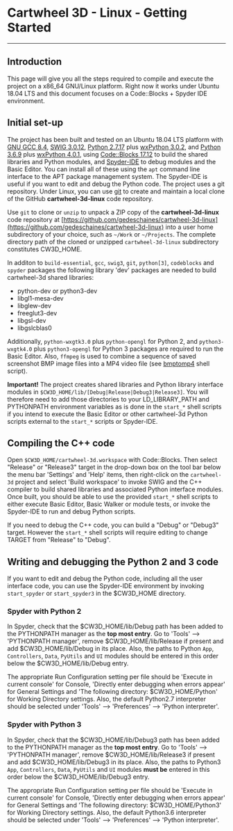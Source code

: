# Cartwheel 3D - Linux - Getting Started #
---
## Introduction ##

This page will give you all the steps required to compile and execute the project on a x86_64 GNU/Linux platform. Right now it works under Ubuntu 18.04 LTS and this document focuses on a Code::Blocks + Spyder IDE environment.

## Initial set-up ##

The project has been built and tested on an Ubuntu 18.04 LTS platform with [GNU GCC 8.4](https://gcc.gnu.org/), [SWIG 3.0.12](https://www.swig.org/), [Python 2.7.17](https://www.python.org/downloads/release/python-2717/) plus [wxPython 3.0.2](https://wxpython.org/news/wxpython-3.0.2.0-release/index.html), and [Python 3.6.9](https://www.python.org/downloads/release/python-369/) plus [wxPython 4.0.1](https://wxpython.org/news/wxpython-4.0.1-release/index.html), using [Code::Blocks 17.12](https://www.codeblocks.org/) to build the shared libraries and Python modules, and [Spyder-IDE](https://www.spyder-ide.org/) to debug modules and the Basic Editor. You can install all of these using the `apt` command line interface to the APT package management system. The Spyder-IDE is useful if you want to edit and debug the Python code. The project uses a git repository. Under Linux, you can use [git](https://git-scm.com/) to create and maintain a local clone of the GitHub **cartwheel-3d-linux** code repository.

Use `git` to clone or `unzip` to unpack a ZIP copy of the **cartwheel-3d-linux** code repository at [https://github.com/gedeschaines/cartwheel-3d-linux](https://github.com/gedeschaines/cartwheel-3d-linux) into a user home subdirectory of your choice, such as `~/Work` or `~/Projects`. The complete directory path of the cloned or unzipped `cartwheel-3d-linux` subdirectory constitutes CW3D_HOME.

In additon to `build-essential`, `gcc`, `swig3`, `git`, `python[3]`, `codeblocks` and `spyder` packages the following library 'dev' packages are needed to build cartwheel-3d shared libraries:

* python-dev or python3-dev
* libgl1-mesa-dev
* libglew-dev
* freeglut3-dev
* libgsl-dev
* libgslcblas0

Additionally, `python-wxgtk3.0` plus `python-opengl` for Python 2, and `python3-wxgtk4.0` plus `python3-opengl` for Python 3 packages are required to run the Basic Editor. Also, `ffmpeg` is used to combine a sequence of saved screenshot BMP image files into a MP4 video file (see [bmptomp4](../tools/bmptomp4) shell script).

**Important!** The project creates shared libraries and Python library interface modules in `$CW3D_HOME/lib/[Debug|Release|Debug3|Release3]`. You will therefore need to add those directories to your LD_LIBRARY_PATH and PYTHONPATH environment variables as is done in the `start_*` shell scripts if you intend to execute the Basic Editor or other cartwheel-3d Python scripts external to the `start_*` scripts or Spyder-IDE.

## Compiling the C++ code ##

Open `$CW3D_HOME/cartwheel-3d.workspace` with Code::Blocks. Then select "Release" or "Release3" target in the drop-down box on the tool bar below the menu bar 'Settings' and 'Help' items, then right-click on the `cartwheel-3d` project and select 'Build workspace' to invoke SWIG and the C++ compiler to build shared libraries and associated Python interface modules. Once built, you should be able to use the provided `start_*` shell scripts to either execute Basic Editor, Basic Walker or module tests, or invoke the Spyder-IDE to run and debug Python scripts.

If you need to debug the C++ code, you can build a "Debug" or "Debug3" target. However the `start_*` shell scripts will require editing to change TARGET from "Release" to "Debug".

## Writing and debugging the Python 2 and 3 code ##

If you want to edit and debug the Python code, including all the user interface code, you can use the Spyder-IDE environment by invoking `start_spyder` or `start_spyder3` in the $CW3D_HOME directory.

### Spyder with Python 2 ###

In Spyder, check that the $CW3D_HOME/lib/Debug path has been added to the PYTHONPATH manager as the **top most entry**. Go to 'Tools' --> 'PYTHONPATH manager', remove $CW3D_HOME/lib/Release if present and add $CW3D_HOME/lib/Debug in its place. Also, the paths to Python `App`, `Controllers`, `Data`, `PyUtils` and `UI` modules should be entered in this order below the $CW3D_HOME/lib/Debug entry.

The appropriate Run Configuration setting per file should be 'Execute in current console' for Console, 'Directly enter debugging when errors appear' for General Settings and 'The following directory: $CW3D_HOME/Python' for Working Directory settings. Also, the default Python2.7 interpreter should be selected under 'Tools' --> 'Preferences' --> 'Python interpreter'.

### Spyder with Python 3 ###

In Spyder, check that the $CW3D_HOME/lib/Debug3 path has been added to the PYTHONPATH manager as the **top most entry**. Go to 'Tools' --> 'PYTHONPATH manager', remove $CW3D_HOME/lib/Release3 if present and add $CW3D_HOME/lib/Debug3 in its place. Also, the paths to Python3 `App`, `Controllers`, `Data`, `PyUtils` and `UI` modules **must be** entered in this order below the $CW3D_HOME/lib/Debug3 entry.

The appropriate Run Configuration setting per file should be 'Execute in current console' for Console, 'Directly enter debugging when errors appear' for General Settings and 'The following directory: $CW3D_HOME/Python3' for Working Directory settings. Also, the default Python3.6 interpreter should be selected under 'Tools' --> 'Preferences' --> 'Python interpreter'.
